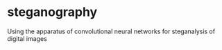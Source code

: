 # steganography
Using the apparatus of convolutional neural networks for steganalysis of digital images
